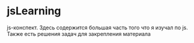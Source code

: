 # jsLearning
js-конспект. Здесь содержится большая часть того что я изучал по js. Также есть решения задач для закрепления материала
